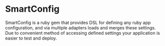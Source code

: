 SmartConfig
===========

SmartConfig is a ruby gem that provides DSL for defining any ruby app
configuration, and via multiple adapters loads and merges these settings. Due
to convenient method of accessing defined settings your application is easier
to test and deploy.
